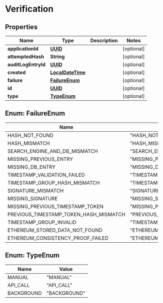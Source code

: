 
# Verification

## Properties
Name | Type | Description | Notes
------------ | ------------- | ------------- | -------------
**applicationId** | [**UUID**](UUID.md) |  |  [optional]
**attemptedHash** | **String** |  |  [optional]
**auditLogEntryId** | [**UUID**](UUID.md) |  |  [optional]
**created** | [**LocalDateTime**](LocalDateTime.md) |  |  [optional]
**failure** | [**FailureEnum**](#FailureEnum) |  |  [optional]
**id** | [**UUID**](UUID.md) |  |  [optional]
**type** | [**TypeEnum**](#TypeEnum) |  |  [optional]


<a name="FailureEnum"></a>
## Enum: FailureEnum
Name | Value
---- | -----
HASH_NOT_FOUND | &quot;HASH_NOT_FOUND&quot;
HASH_MISMATCH | &quot;HASH_MISMATCH&quot;
SEARCH_ENGINE_AND_DB_MISMATCH | &quot;SEARCH_ENGINE_AND_DB_MISMATCH&quot;
MISSING_PREVIOUS_ENTRY | &quot;MISSING_PREVIOUS_ENTRY&quot;
MISSING_DB_ENTRY | &quot;MISSING_DB_ENTRY&quot;
TIMESTAMP_VALIDATION_FAILED | &quot;TIMESTAMP_VALIDATION_FAILED&quot;
TIMESTAMP_GROUP_HASH_MISMATCH | &quot;TIMESTAMP_GROUP_HASH_MISMATCH&quot;
SIGNATURE_MISMATCH | &quot;SIGNATURE_MISMATCH&quot;
MISSING_SIGNATURE | &quot;MISSING_SIGNATURE&quot;
MISSING_PREVIOUS_TIMESTAMP_TOKEN | &quot;MISSING_PREVIOUS_TIMESTAMP_TOKEN&quot;
PREVIOUS_TIMESTAMP_TOKEN_HASH_MISMATCH | &quot;PREVIOUS_TIMESTAMP_TOKEN_HASH_MISMATCH&quot;
TIMESTAMP_GROUP_INVALID | &quot;TIMESTAMP_GROUP_INVALID&quot;
ETHEREUM_STORED_DATA_NOT_FOUND | &quot;ETHEREUM_STORED_DATA_NOT_FOUND&quot;
ETHEREUM_CONSISTENCY_PROOF_FAILED | &quot;ETHEREUM_CONSISTENCY_PROOF_FAILED&quot;


<a name="TypeEnum"></a>
## Enum: TypeEnum
Name | Value
---- | -----
MANUAL | &quot;MANUAL&quot;
API_CALL | &quot;API_CALL&quot;
BACKGROUND | &quot;BACKGROUND&quot;



